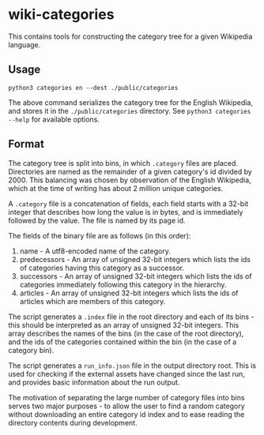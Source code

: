 # wiki-categories

This contains tools for constructing the category tree for a 
given Wikipedia language.

## Usage
```shell
python3 categories en --dest ./public/categories
```

The above command serializes the category tree for the 
English Wikipedia, and stores it in the `./public/categories`
directory. See `python3 categories --help` for available 
options.

## Format

The category tree is split into bins, in which `.category` 
files are placed. Directories are named as the remainder of 
a given category's id divided by 2000. This balancing was 
chosen by observation of the English Wikipedia, which at the 
time of writing has about 2 million unique categories.

A `.category` file is a concatenation of fields, each field starts 
with a 32-bit integer that describes how long the value is in bytes, 
and is immediately followed by the value. The file is named by its page 
id.

The fields of the binary file are as follows (in this order):
1. name - A utf8-encoded name of the category. 
2. predecessors - An array of unsigned 32-bit integers which lists the ids of categories having this category
  as a successor. 
3. successors - An array of unsigned 32-bit integers which lists the ids of categories immediately following this 
  category in the hierarchy. 
4. articles - An array of unsigned 32-bit integers which lists the ids of articles which are members of 
  this category.

The script generates a `.index` file in the root directory and 
each of its bins - this should be interpreted as an array 
of unsigned 32-bit integers. This array describes the names of 
the bins (in the case of the root directory), and the ids of 
the categories contained within the bin (in the case of a 
category bin).

The script generates a `run_info.json` file in the output directory root. 
This is used for checking if the external assets have changed 
since the last run, and provides basic information about the 
run output.

The motivation of separating the large number of category 
files into bins serves two major purposes - to allow the user 
to find a random category without downloading an entire 
category id index and to ease reading the directory 
contents during development.
